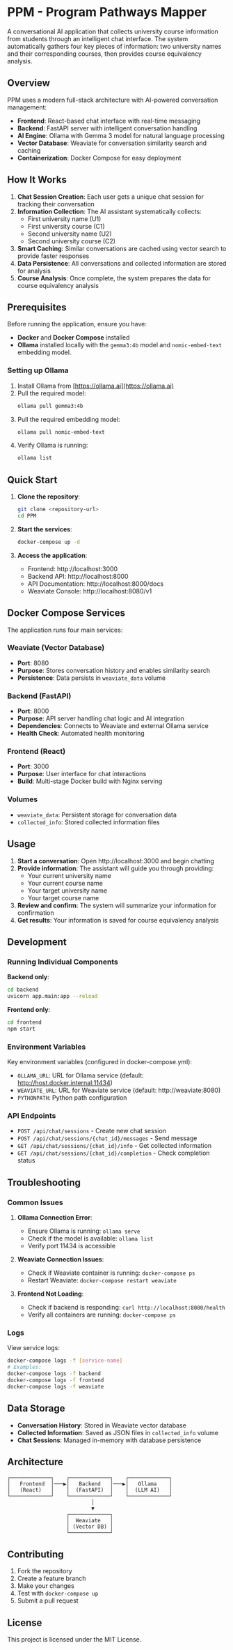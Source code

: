 # PPM - Program Pathways Mapper

A conversational AI application that collects university course information from
students through an intelligent chat interface. The system automatically gathers
four key pieces of information: two university names and their corresponding
courses, then provides course equivalency analysis.

## Overview

PPM uses a modern full-stack architecture with AI-powered conversation
management:

- **Frontend**: React-based chat interface with real-time messaging
- **Backend**: FastAPI server with intelligent conversation handling
- **AI Engine**: Ollama with Gemma 3 model for natural language processing
- **Vector Database**: Weaviate for conversation similarity search and caching
- **Containerization**: Docker Compose for easy deployment

## How It Works

1. **Chat Session Creation**: Each user gets a unique chat session for tracking
   their conversation
2. **Information Collection**: The AI assistant systematically collects:
   - First university name (U1)
   - First university course (C1)
   - Second university name (U2)
   - Second university course (C2)
3. **Smart Caching**: Similar conversations are cached using vector search to
   provide faster responses
4. **Data Persistence**: All conversations and collected information are stored
   for analysis
5. **Course Analysis**: Once complete, the system prepares the data for course
   equivalency analysis

## Prerequisites

Before running the application, ensure you have:

- **Docker** and **Docker Compose** installed
- **Ollama** installed locally with the `gemma3:4b` model and `nomic-embed-text` embedding model.

### Setting up Ollama

1. Install Ollama from [https://ollama.ai](https://ollama.ai)
2. Pull the required model:
   ```bash
   ollama pull gemma3:4b
   ```
3. Pull the required embedding model:
    ```bash
    ollama pull nomic-embed-text
    ```
4. Verify Ollama is running:
   ```bash
   ollama list
   ```

## Quick Start

1. **Clone the repository**:

   ```bash
   git clone <repository-url>
   cd PPM
   ```

2. **Start the services**:

   ```bash
   docker-compose up -d
   ```

3. **Access the application**:
   - Frontend: http://localhost:3000
   - Backend API: http://localhost:8000
   - API Documentation: http://localhost:8000/docs
   - Weaviate Console: http://localhost:8080/v1

## Docker Compose Services

The application runs four main services:

### Weaviate (Vector Database)

- **Port**: 8080
- **Purpose**: Stores conversation history and enables similarity search
- **Persistence**: Data persists in `weaviate_data` volume

### Backend (FastAPI)

- **Port**: 8000
- **Purpose**: API server handling chat logic and AI integration
- **Dependencies**: Connects to Weaviate and external Ollama service
- **Health Check**: Automated health monitoring

### Frontend (React)

- **Port**: 3000
- **Purpose**: User interface for chat interactions
- **Build**: Multi-stage Docker build with Nginx serving

### Volumes

- `weaviate_data`: Persistent storage for conversation data
- `collected_info`: Stored collected information files

## Usage

1. **Start a conversation**: Open http://localhost:3000 and begin chatting
2. **Provide information**: The assistant will guide you through providing:
   - Your current university name
   - Your current course name
   - Your target university name
   - Your target course name
3. **Review and confirm**: The system will summarize your information for
   confirmation
4. **Get results**: Your information is saved for course equivalency analysis

## Development

### Running Individual Components

**Backend only**:

```bash
cd backend
uvicorn app.main:app --reload
```

**Frontend only**:

```bash
cd frontend
npm start
```

### Environment Variables

Key environment variables (configured in docker-compose.yml):

- `OLLAMA_URL`: URL for Ollama service (default:
  http://host.docker.internal:11434)
- `WEAVIATE_URL`: URL for Weaviate service (default: http://weaviate:8080)
- `PYTHONPATH`: Python path configuration

### API Endpoints

- `POST /api/chat/sessions` - Create new chat session
- `POST /api/chat/sessions/{chat_id}/messages` - Send message
- `GET /api/chat/sessions/{chat_id}/info` - Get collected information
- `GET /api/chat/sessions/{chat_id}/completion` - Check completion status

## Troubleshooting

### Common Issues

1. **Ollama Connection Error**:

   - Ensure Ollama is running: `ollama serve`
   - Check if the model is available: `ollama list`
   - Verify port 11434 is accessible

2. **Weaviate Connection Issues**:

   - Check if Weaviate container is running: `docker-compose ps`
   - Restart Weaviate: `docker-compose restart weaviate`

3. **Frontend Not Loading**:
   - Check if backend is responding: `curl http://localhost:8000/health`
   - Verify all containers are running: `docker-compose ps`

### Logs

View service logs:

```bash
docker-compose logs -f [service-name]
# Examples:
docker-compose logs -f backend
docker-compose logs -f frontend
docker-compose logs -f weaviate
```

## Data Storage

- **Conversation History**: Stored in Weaviate vector database
- **Collected Information**: Saved as JSON files in `collected_info` volume
- **Chat Sessions**: Managed in-memory with database persistence

## Architecture

```
┌─────────────┐    ┌─────────────┐    ┌─────────────┐
│   Frontend  │───▶│   Backend   │───▶│   Ollama    │
│   (React)   │    │  (FastAPI)  │    │  (LLM AI)   │
└─────────────┘    └─────────────┘    └─────────────┘
                           │
                           ▼
                   ┌─────────────┐
                   │  Weaviate   │
                   │ (Vector DB) │
                   └─────────────┘
```

## Contributing

1. Fork the repository
2. Create a feature branch
3. Make your changes
4. Test with `docker-compose up`
5. Submit a pull request

## License

This project is licensed under the MIT License.
